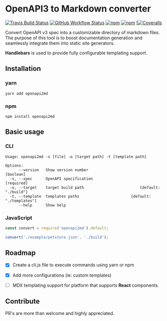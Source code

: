 # OpenAPI3 to Markdown converter
[![Travis Build Status](https://img.shields.io/travis/synx-ai/openapi2md?logo=travis)](https://travis-ci.com/synx-ai/openapi2md) [![GitHub Workflow Status](https://img.shields.io/github/workflow/status/synx-ai/openapi2md/Node.js%20Package?label=package&logo=github)](https://github.com/synx-ai/openapi2md/actions/workflows/package.yml) [![npm](https://img.shields.io/npm/v/@synx-ai/openapi2md?logo=npm)](https://www.npmjs.com/package/@synx-ai/openapi2md) [![npm](https://img.shields.io/npm/dw/@synx-ai/openapi2md?logo=npm)](https://www.npmjs.com/package/@synx-ai/openapi2md) [!![Coveralls](https://img.shields.io/coveralls/github/synx-ai/openapi2md?logo=coveralls)](https://coveralls.io/github/synx-ai/openapi2md)

Convert OpenAPI v3 spec into a customizable directory of markdown files. The purpose of this tool is to boost documentation generation and seamlessly integrate them into static site generators.

**Handlebars** is used to provide fully configurable templating support.


## Installation

### yarn
```console
yarn add openapi2md
```

### npm
```console
npm install openapi2md
```


## Basic usage

### CLI
```console
Usage: openapi2md -s [file] -o [target path] -t [template path]

Options:
      --version   Show version number                                  [boolean]
  -s, --spec      OpenAPI specification                               [required]
  -o, --target    target build path                         [default: "./build"]
  -t, --template  templates paths                       [default: "./templates"]
      --help      Show help
```

### JavaScript
```javascript
const convert = require('openapi2md').default;

convert('./example/petstore.json', './build');
```


## Roadmap
- [X] Create a cli.js file to execute commands using yarn or npm
- [X] Add more configurations (ie: custom templates)
- [ ] MDX templating support for platform that supports **React** components.


## Contribute
PR's are more than welcome and highly appreciated.
